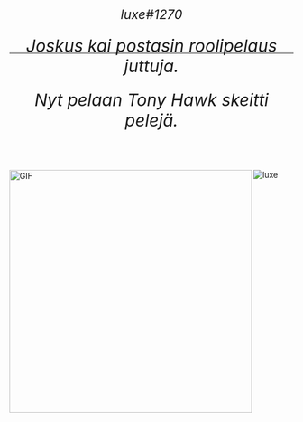 <h1 align="center"> 
  <h6 style="margin-top: -26px; font-size: 23px;" align="center">luxe#1270</h6>

 -----
<h6 style="margin-top: -46px; font-size: 30px;" align="center">Joskus kai postasin roolipelaus juttuja.</h6>
  <h6 style="margin-top: -46px; font-size: 30px;" align="center">Nyt pelaan Tony Hawk skeitti pelejä.</h6>
<img align="left" height="430px" alt="GIF" src="https://cdn.discordapp.com/attachments/834355690663313421/881912865248919562/1_258.gif" /> 
    
  <p align="left"><img src="https://komarev.com/ghpvc/?username=VISSIINLUXE&color=806fa1" alt="luxe" /></p>
    

